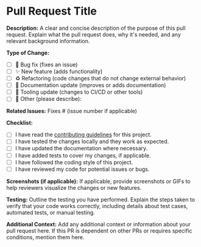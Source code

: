 # Pull Request Title

**Description:**
A clear and concise description of the purpose of this pull request. Explain what the pull request does, why it's needed, and any relevant background information.

**Type of Change:**
- [ ] 🐛 Bug fix (fixes an issue)
- [ ] ✨ New feature (adds functionality)
- [ ] ♻️ Refactoring (code changes that do not change external behavior)
- [ ] 📝 Documentation update (improves or adds documentation)
- [ ] 🔧 Tooling update (changes to CI/CD or other tools)
- [ ] 🔄 Other (please describe):

**Related Issues:**
Fixes # (issue number if applicable)

**Checklist:**
- [ ] I have read the [contributing guidelines](link-to-guidelines) for this project.
- [ ] I have tested the changes locally and they work as expected.
- [ ] I have updated the documentation where necessary.
- [ ] I have added tests to cover my changes, if applicable.
- [ ] I have followed the coding style of this project.
- [ ] I have reviewed my code for potential issues or bugs.

**Screenshots (if applicable):**
If applicable, provide screenshots or GIFs to help reviewers visualize the changes or new features.

**Testing:**
Outline the testing you have performed. Explain the steps taken to verify that your code works correctly, including details about test cases, automated tests, or manual testing.

**Additional Context:**
Add any additional context or information about your pull request here. If this PR is dependent on other PRs or requires specific conditions, mention them here.
